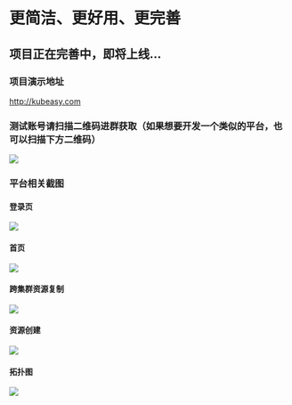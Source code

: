 # 更简洁、更好用、更完善
## 项目正在完善中，即将上线...
### 项目演示地址
http://kubeasy.com

### 测试账号请扫描二维码进群获取（如果想要开发一个类似的平台，也可以扫描下方二维码）
![](https://img2023.cnblogs.com/blog/1095387/202305/1095387-20230528114051119-285091697.png)
### 平台相关截图
#### 登录页
![](https://img2023.cnblogs.com/blog/1095387/202305/1095387-20230528114113524-1891694505.png)

#### 首页
![](https://img2023.cnblogs.com/blog/1095387/202305/1095387-20230528114123121-649789755.png)

#### 跨集群资源复制
![](https://img2023.cnblogs.com/blog/1095387/202305/1095387-20230528114132874-1479426454.png)

#### 资源创建
![](https://img2023.cnblogs.com/blog/1095387/202305/1095387-20230528114142132-1837575048.png)

#### 拓扑图
![](https://img2023.cnblogs.com/blog/1095387/202305/1095387-20230528114149836-1765940398.png)
